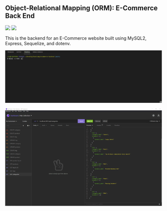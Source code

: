 ## Object-Relational Mapping (ORM): E-Commerce Back End

<p align="left">
    <img src="https://img.shields.io/github/repo-size/rjcostanzo/ecommerce-backend" />
    <img src="https://img.shields.io/github/languages/top/rjcostanzo/ecommerce-backend"  />
</p>


This is the backend for an E-Commerce website built using MySQL2, Express, Sequelize, and dotenv.

![Database Seeding and Initialization](demos\db.gif)

![Routes Demonstration](demos\routes.gif)